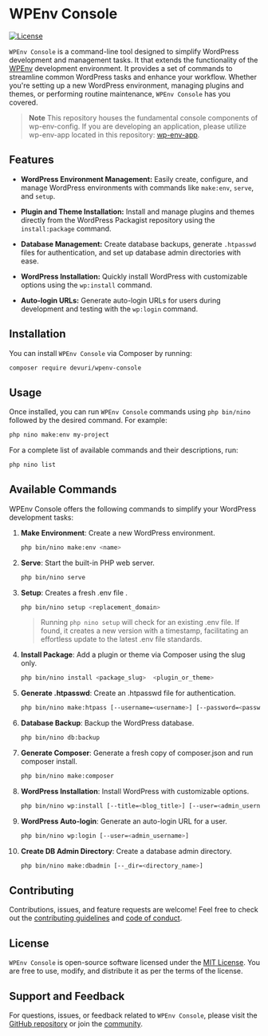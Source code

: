 # WPEnv Console

[![License](https://img.shields.io/github/license/devuri/wpenv-console)](https://github.com/devuri/wpenv-console/blob/master/LICENSE)

`WPEnv Console` is a command-line tool designed to simplify WordPress development and management tasks. It that extends the functionality of the [WPEnv](https://github.com/devuri/wp-env-config) development environment. It provides a set of commands to streamline common WordPress tasks and enhance your workflow. Whether you're setting up a new WordPress environment, managing plugins and themes, or performing routine maintenance, `WPEnv Console` has you covered.

> **Note**
> This repository houses the fundamental console components of wp-env-config. If you are developing an application, please utilize wp-env-app located in this repository: [wp-env-app](https://github.com/devuri/wp-env-app).


## Features

- **WordPress Environment Management:** Easily create, configure, and manage WordPress environments with commands like `make:env`, `serve`, and `setup`.

- **Plugin and Theme Installation:** Install and manage plugins and themes directly from the WordPress Packagist repository using the `install:package` command.

- **Database Management:** Create database backups, generate `.htpasswd` files for authentication, and set up database admin directories with ease.

- **WordPress Installation:** Quickly install WordPress with customizable options using the `wp:install` command.

- **Auto-login URLs:** Generate auto-login URLs for users during development and testing with the `wp:login` command.

## Installation

You can install `WPEnv Console` via Composer by running:

```bash
composer require devuri/wpenv-console
```

## Usage

Once installed, you can run `WPEnv Console` commands using `php bin/nino` followed by the desired command. For example:

```bash
php nino make:env my-project
```

For a complete list of available commands and their descriptions, run:

```bash
php nino list
```

## Available Commands

WPEnv Console offers the following commands to simplify your WordPress development tasks:

1. **Make Environment**: Create a new WordPress environment.

   ```bash
   php bin/nino make:env <name>
   ```

2. **Serve**: Start the built-in PHP web server.

   ```bash
   php bin/nino serve
   ```

3. **Setup**: Creates a fresh .env file .

   ```bash
   php bin/nino setup <replacement_domain>
   ```
   > Running `php nino setup` will check for an existing .env file. If found, 
it creates a new version with a timestamp, facilitating an effortless 
update to the latest .env file standards.

4. **Install Package**: Add a plugin or theme via Composer using the slug only.

   ```bash
   php bin/nino install <package_slug>  <plugin_or_theme>
   ```

5. **Generate .htpasswd**: Create an .htpasswd file for authentication.

   ```bash
   php bin/nino make:htpass [--username=<username>] [--password=<password>]
   ```

6. **Database Backup**: Backup the WordPress database.

   ```bash
   php bin/nino db:backup
   ```

7. **Generate Composer**: Generate a fresh copy of composer.json and run composer install.

   ```bash
   php bin/nino make:composer
   ```

8. **WordPress Installation**: Install WordPress with customizable options.

   ```bash
   php bin/nino wp:install [--title=<blog_title>] [--user=<admin_username>] [--email=<admin_email>]
   ```

9. **WordPress Auto-login**: Generate an auto-login URL for a user.

   ```bash
   php bin/nino wp:login [--user=<admin_username>]
   ```

10. **Create DB Admin Directory**: Create a database admin directory.

    ```bash
    php bin/nino make:dbadmin [--_dir=<directory_name>]
    ```

## Contributing

Contributions, issues, and feature requests are welcome! Feel free to check out the [contributing guidelines](CONTRIBUTING.md) and [code of conduct](CODE_OF_CONDUCT.md).

## License

`WPEnv Console` is open-source software licensed under the [MIT License](LICENSE). You are free to use, modify, and distribute it as per the terms of the license.

## Support and Feedback

For questions, issues, or feedback related to `WPEnv Console`, please visit the [GitHub repository](https://github.com/devuri/wpenv-console) or join the [community](https://community.wpenv.io/).

